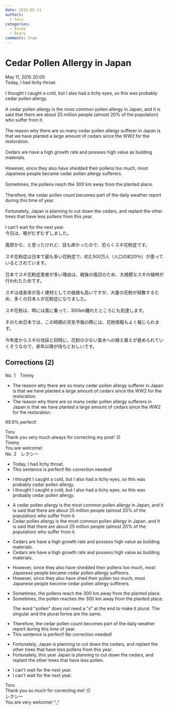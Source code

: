 ```yaml
---
date: 2015-05-11
authors:
  - toru
categories:
  - Essay
  - Diary
comments: true
---
```


# Cedar Pollen Allergy in Japan
<div class="date">May 11, 2015 20:00</div>
<div id="post"><div id="body_show_ori">
Today, I had itchy throat.<br/><br/>I thought I caught a cold, but I also had a itchy eyes, so this was probably cedar pollen allergy.<br/><br/>A cedar pollen allergy is the most common pollen allergy in Japan, and it is said that there are about 25 million people (almost 20% of the population) who suffer from it.<br/><br/>The reason why there are so many cedar pollen allergy sufferer in Japan is that we have planted a large amount of cedars since the WW2 for the restoration.<br/><br/>Cedars are have a high growth rate and possess high value as building materials.<br/><br/>However, since they also have shedded their pollens too much, most Japanese people became cedar pollen allergy sufferers.<br/><br/>Sometimes, the pollens reach the 300 km away from the planted place.<br/><br/>Therefore, the cedar pollen count becomes part of the daily weather report during this time of year.<br/><br/>Fortunately, Japan is planning to cut down the cedars, and replant the other trees that have less pollens from this year.<br/><br/>I can't wait for the next year.
</div></div>

<!-- more -->

<div id="post_ja"><div id="body_show_mo">
今日は、喉がむずむずしました。<br/><br/>風邪かな、と思ったけれど、目も痒かったので、恐らくスギ花粉症です。<br/><br/>スギ花粉症は日本で最も多い花粉症で、約2,500万人（人口の約20％）が患っているとされています。<br/><br/>日本でスギ花粉症患者が多い理由は、戦後の復旧のため、大規模なスギの植林が行われたためです。<br/><br/>スギは成長率が高く建材としての価値も高いですが、大量の花粉が飛散するため、多くの日本人が花粉症になりました。<br/><br/>スギ花粉は、時には風に乗って、300km離れたところにも到達します。<br/><br/>そのため日本では、この時期の天気予報の際には、花粉情報もよく報じられます。<br/><br/>今年度からスギの伐採と同時に、花粉の少ない苗木への植え替えが進められていくそうなので、来年以降が待ちどおしいです。
</div></div>

## Corrections (2)
<div id="block"><div class="first_name"> No. 1　<span class="just_name">Timmy</span></div><div id="block2">
<ul class="correction_field">
<li class="incorrect">The reason why there are so many cedar pollen allergy sufferer in Japan is that we have planted a large amount of cedars since the WW2 for the restoration.</li>
<li class="corrected correct">
The reason why there are so many cedar pollen allergy sufferer<span class="f_blue">s</span> in Japan is that we have planted a large amount of cedars since the WW2 for the restoration.
</li>
</ul>
<p class="comment_small">
 99.9% perfect!
</p>

</div><div class="name"><span class="just_name">Toru</span><br>
Thank you very much always for correcting my post! :D
</div>
<div class="name"><span class="just_name">Timmy</span><br>
You are welcome!
</div>
</div>
<div id="block"><div class="first_name"> No. 2　<span class="just_name">レクシー</span></div><div id="block2">
<ul class="correction_field">
<li class="incorrect">Today, I had itchy throat.</li>
<li class="corrected perfect">This sentence is perfect! No correction needed!</li>
</ul>
<ul class="correction_field">
<li class="incorrect">I thought I caught a cold, but I also had a itchy eyes, so this was probably cedar pollen allergy.</li>
<li class="corrected correct">
I thought I caught a cold, but I also had <span class="f_red"><span class="sline">a</span></span> itchy eyes, so this was probably cedar pollen allergy.
</li>
</ul>
<ul class="correction_field">
<li class="incorrect">A cedar pollen allergy is the most common pollen allergy in Japan, and it is said that there are about 25 million people (almost 20% of the population) who suffer from it.</li>
<li class="corrected correct">
<span class="f_red">C</span>edar pollen allergy is the most common pollen allergy in Japan<span class="f_red">.</span> <span class="sline"><span class="f_red">and</span></span> <span class="f_red">I</span>t is said that there are about 25 million people (almost 20% of the population) who suffer from it.
</li>
</ul>
<ul class="correction_field">
<li class="incorrect">Cedars are have a high growth rate and possess high value as building materials.</li>
<li class="corrected correct">
Cedars <span class="sline"><span class="f_red">are </span></span>have a high growth rate and possess high value as building materials.
</li>
</ul>
<ul class="correction_field">
<li class="incorrect">However, since they also have shedded their pollens too much, most Japanese people became cedar pollen allergy sufferers.</li>
<li class="corrected correct">
However, since they also <span class="f_red"><span class="sline">have</span> shed</span> their <span class="f_red">pollen </span>too much, most Japanese people <span class="f_red">become </span>cedar pollen allergy sufferers.
</li>
</ul>
<ul class="correction_field">
<li class="incorrect">Sometimes, the pollens reach the 300 km away from the planted place.</li>
<li class="corrected correct">
Sometimes, the <span class="f_red">pollen reaches <span class="sline">the </span></span>300 km away from the planted place.
<p class="correction_comment">The word "pollen" does not need a "s" at the end to make it plural. The singular and the plural forms are the same.</p>
</li>
</ul>
<ul class="correction_field">
<li class="incorrect">Therefore, the cedar pollen count becomes part of the daily weather report during this time of year.</li>
<li class="corrected perfect">This sentence is perfect! No correction needed!</li>
</ul>
<ul class="correction_field">
<li class="incorrect">Fortunately, Japan is planning to cut down the cedars, and replant the other trees that have less pollens from this year.</li>
<li class="corrected correct">
Fortunately, <span class="f_red">this year</span> Japan is planning to cut down the cedars, and replant the other trees that have less <span class="f_red">pollen.</span>
</li>
</ul>
<ul class="correction_field">
<li class="incorrect">I can't wait for the next year.</li>
<li class="corrected correct">
I can't wait for <span class="f_red"><span class="sline">the</span> </span>next year.
</li>
</ul>
</div><div class="name"><span class="just_name">Toru</span><br>
Thank you so much for correcting me! :D
</div>
<div class="name"><span class="just_name">レクシー</span><br>
You are very welcome! ^_^
</div>
</div>
